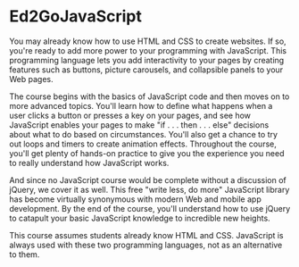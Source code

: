 # Ed2GoJavaScript

You may already know how to use HTML and CSS to create websites. If so, you're ready to add more power to your programming with JavaScript. This programming language lets you add interactivity to your pages by creating features such as buttons, picture carousels, and collapsible panels to your Web pages.

The course begins with the basics of JavaScript code and then moves on to more advanced topics. You'll learn how to define what happens when a user clicks a button or presses a key on your pages, and see how JavaScript enables your pages to make "if . . . then . . . else" decisions about what to do based on circumstances. You'll also get a chance to try out loops and timers to create animation effects. Throughout the course, you'll get plenty of hands-on practice to give you the experience you need to really understand how JavaScript works.

And since no JavaScript course would be complete without a discussion of jQuery, we cover it as well. This free "write less, do more" JavaScript library has become virtually synonymous with modern Web and mobile app development. By the end of the course, you'll understand how to use jQuery to catapult your basic JavaScript knowledge to incredible new heights.

This course assumes students already know HTML and CSS. JavaScript is always used with these two programming languages, not as an alternative to them.

